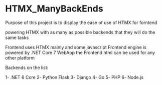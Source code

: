 # HTMX_ManyBackEnds

Purpose of this project is to display the ease of use of HTMX for forntend

powering HTMX with as many as possible backends that they will do the same tasks

Frontend uses HTMX mainly and some javascript
Frontend engine is powered by .NET Core 7 WebApp 
the Frontend html can be used for any other platform 

Backends on the list:

1- .NET 6 Core
2- Python Flask
3- Django
4- Go
5- PHP
6- Node.js
